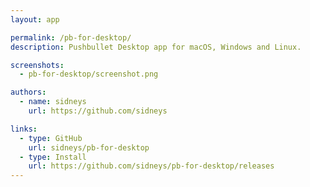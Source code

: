 ```yaml
---
layout: app

permalink: /pb-for-desktop/
description: Pushbullet Desktop app for macOS, Windows and Linux.

screenshots:
  - pb-for-desktop/screenshot.png

authors:
  - name: sidneys
    url: https://github.com/sidneys

links:
  - type: GitHub
    url: sidneys/pb-for-desktop
  - type: Install
    url: https://github.com/sidneys/pb-for-desktop/releases
---
```

